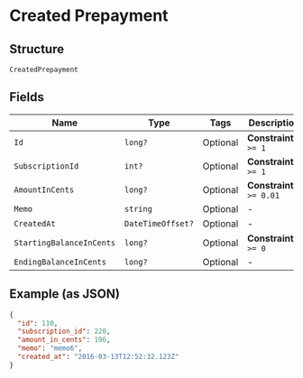 
# Created Prepayment

## Structure

`CreatedPrepayment`

## Fields

| Name | Type | Tags | Description |
|  --- | --- | --- | --- |
| `Id` | `long?` | Optional | **Constraints**: `>= 1` |
| `SubscriptionId` | `int?` | Optional | **Constraints**: `>= 1` |
| `AmountInCents` | `long?` | Optional | **Constraints**: `>= 0.01` |
| `Memo` | `string` | Optional | - |
| `CreatedAt` | `DateTimeOffset?` | Optional | - |
| `StartingBalanceInCents` | `long?` | Optional | **Constraints**: `>= 0` |
| `EndingBalanceInCents` | `long?` | Optional | - |

## Example (as JSON)

```json
{
  "id": 110,
  "subscription_id": 220,
  "amount_in_cents": 196,
  "memo": "memo6",
  "created_at": "2016-03-13T12:52:32.123Z"
}
```

